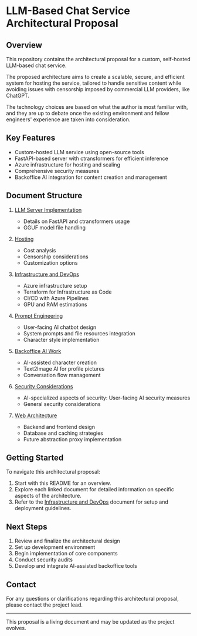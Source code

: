 # LLM-Based Chat Service Architectural Proposal

## Overview

This repository contains the architectural proposal for a custom, self-hosted LLM-based chat service.

The proposed architecture aims to create a scalable, secure, and efficient system for hosting the service, tailored to handle sensitive content while avoiding issues with censorship imposed by commercial LLM providers, like ChatGPT.

The technology choices are based on what the author is most familiar with, and they are up to debate once the existing environment and fellow engineers' experience are taken into consideration.

## Key Features

- Custom-hosted LLM service using open-source tools
- FastAPI-based server with ctransformers for efficient inference
- Azure infrastructure for hosting and scaling
- Comprehensive security measures
- Backoffice AI integration for content creation and management

## Document Structure

1. [LLM Server Implementation](1-llm-server.md)
   - Details on FastAPI and ctransformers usage
   - GGUF model file handling

2. [Hosting](2-hosting.md)
   - Cost analysis
   - Censorship considerations
   - Customization options

3. [Infrastructure and DevOps](3-infrastructure.md)
   - Azure infrastructure setup
   - Terraform for Infrastructure as Code
   - CI/CD with Azure Pipelines
   - GPU and RAM estimations

4. [Prompt Engineering](4-prompt-engineering.md)
   - User-facing AI chatbot design
   - System prompts and file resources integration
   - Character style implementation

5. [Backoffice AI Work](5-backoffice-ai.md)
   - AI-assisted character creation
   - Text2Image AI for profile pictures
   - Conversation flow management

6. [Security Considerations](6-security.md)
   - AI-specialized aspects of security: User-facing AI security measures
   - General security considerations

7. [Web Architecture](7-web-architecture.md)
   - Backend and frontend design
   - Database and caching strategies
   - Future abstraction proxy implementation

## Getting Started

To navigate this architectural proposal:

1. Start with this README for an overview.
2. Explore each linked document for detailed information on specific aspects of the architecture.
3. Refer to the [Infrastructure and DevOps](infrastructure.md) document for setup and deployment guidelines.

## Next Steps

1. Review and finalize the architectural design
2. Set up development environment
3. Begin implementation of core components
4. Conduct security audits
5. Develop and integrate AI-assisted backoffice tools

## Contact

For any questions or clarifications regarding this architectural proposal, please contact the project lead.

---

This proposal is a living document and may be updated as the project evolves.
